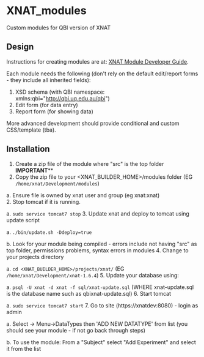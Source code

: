 # XNAT_modules
Custom modules for QBI version of XNAT
## Design
Instructions for creating modules are at: [XNAT Module Developer Guide](https://wiki.xnat.org/display/Marketplace/How+to+Create+an+XNAT+Module+-+Developer+Guide).

Each module needs the following (don't rely on the default edit/report forms - they include all inherited fields):

1. XSD schema (with QBI namespace: xmlns:qbi="http://qbi.uq.edu.au/qbi")
2. Edit form (for data entry)
3. Report form (for showing data)

More advanced development should provide conditional and custom CSS/template (tba).

## Installation
1. Create a zip file of the module where "src" is the top folder __IMPORTANT__**
2. Copy the zip file to your <XNAT_BUILDER_HOME>/modules folder (EG `/home/xnat/Development/modules`)

  a.  Ensure file is owned by xnat user and group (eg xnat:xnat)   
2. Stop tomcat if it is running.
  
  a. `sudo service tomcat7 stop`
3. Update xnat and deploy to tomcat using update script 
  
  a. `./bin/update.sh -Ddeploy=true`
  
  b. Look for your module being compiled - errors include not having "src" as top folder, permissions problems, syntax errors in modules
4. Change to your projects directory 
  
  a. `cd <XNAT_BUILDER_HOME>/projects/xnat/` (EG `/home/xnat/Development/xnat-1.6.4`)
5. Update your database using:
  
  a. `psql -U xnat -d xnat -f sql/xnat-update.sql` (WHERE xnat-update.sql is the database name such as qbixnat-update.sql)
6. Start tomcat
  
  a. `sudo service tomcat7 start`
7. Go to site (https://xnatdev:8080) - login as admin
  
  a. Select -> Menu->DataTypes then 'ADD NEW DATATYPE' from list (you should see your module - if not go back through steps)

  b. To use the module: From a "Subject" select "Add Experiment" and select it from the list


